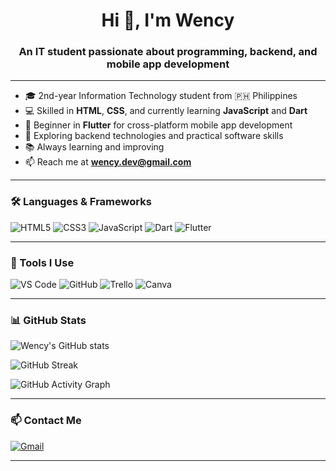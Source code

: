 <h1 align="center">Hi 👋, I'm Wency</h1>
<h3 align="center">An IT student passionate about programming, backend, and mobile app development</h3>

---

- 🎓 2nd-year Information Technology student from 🇵🇭 Philippines  
- 💻 Skilled in **HTML**, **CSS**, and currently learning **JavaScript** and **Dart**  
- 📱 Beginner in **Flutter** for cross-platform mobile app development  
- 🔧 Exploring backend technologies and practical software skills  
- 📚 Always learning and improving  
- 📫 Reach me at **wency.dev@gmail.com**

---

### 🛠️ Languages & Frameworks

<p align="left">
  <img src="https://img.shields.io/badge/HTML5-E34F26?style=for-the-badge&logo=html5&logoColor=white" alt="HTML5" />
  <img src="https://img.shields.io/badge/CSS3-1572B6?style=for-the-badge&logo=css3&logoColor=white" alt="CSS3" />
  <img src="https://img.shields.io/badge/JavaScript-F7DF1E?style=for-the-badge&logo=javascript&logoColor=black" alt="JavaScript" />
  <img src="https://img.shields.io/badge/Dart-0175C2?style=for-the-badge&logo=dart&logoColor=white" alt="Dart" />
  <img src="https://img.shields.io/badge/Flutter-02569B?style=for-the-badge&logo=flutter&logoColor=white" alt="Flutter" />
</p>

---

### 🧰 Tools I Use

<p align="left">
  <img src="https://img.shields.io/badge/VS%20Code-007ACC?style=for-the-badge&logo=visual-studio-code&logoColor=white" alt="VS Code" />
  <img src="https://img.shields.io/badge/GitHub-181717?style=for-the-badge&logo=github&logoColor=white" alt="GitHub" />
  <img src="https://img.shields.io/badge/Trello-0052CC?style=for-the-badge&logo=trello&logoColor=white" alt="Trello" />
  <img src="https://img.shields.io/badge/Canva-00C4CC?style=for-the-badge&logo=canva&logoColor=white" alt="Canva" />
</p>

---

### 📊 GitHub Stats

<p align="left">
  <img src="https://github-readme-stats.vercel.app/api?username=wcruzat-web&show_icons=true&theme=github_dark&hide=issues&count_private=true" alt="Wency's GitHub stats" />
</p>

<p align="left">
  <img src="https://github-readme-streak-stats.herokuapp.com/?user=wcruzat-web&theme=github-dark" alt="GitHub Streak" />
</p>

<p align="left">
  <img src="https://github-readme-activity-graph.vercel.app/graph?username=wcruzat-web&theme=github-compact" alt="GitHub Activity Graph" />
</p>

---

### 📫 Contact Me

[![Gmail](https://img.shields.io/badge/wency.dev@gmail.com-D14836?style=for-the-badge&logo=gmail&logoColor=white)](mailto:wency.dev@gmail.com)

---